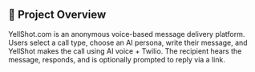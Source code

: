 ## 🎯 Project Overview

YellShot.com is an anonymous voice-based message delivery platform. Users select a call type, choose an AI persona, write their message, and YellShot makes the call using AI voice + Twilio. The recipient hears the message, responds, and is optionally prompted to reply via a link.